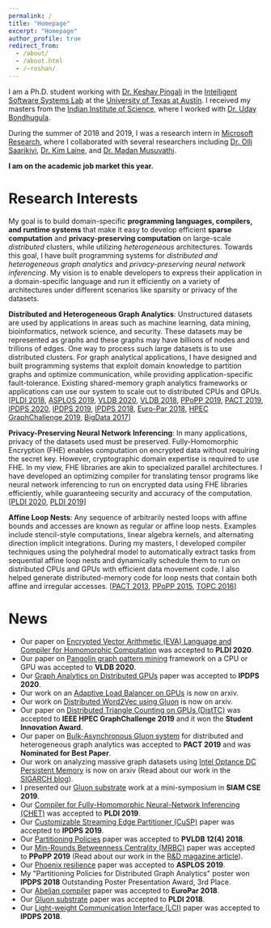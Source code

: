 ```yaml
---
permalink: /
title: "Homepage"
excerpt: "Homepage"
author_profile: true
redirect_from: 
  - /about/
  - /about.html
  - /~roshan/
---
```


I am a Ph.D. student working with [Dr. Keshav Pingali](https://www.cs.utexas.edu/~pingali/) 
in the [Intelligent Software Systems Lab](http://iss.ices.utexas.edu/) at the 
[University of Texas at Austin](https://www.cs.utexas.edu/). I received my masters from the 
[Indian Institute of Science](http://www.csa.iisc.ac.in/), where I worked with 
[Dr. Uday Bondhugula](http://drona.csa.iisc.ernet.in/~uday/).

During the summer of 2018 and 2019, I was a research intern in 
[Microsoft Research](https://www.microsoft.com/en-us/research/group/research-in-software-engineering-rise/), 
where I collaborated with several researchers including 
[Dr. Olli Saarikivi](https://www.microsoft.com/en-us/research/people/olsaarik/), 
[Dr. Kim Laine](https://www.microsoft.com/en-us/research/people/kilai/), and 
[Dr. Madan Musuvathi](https://www.microsoft.com/en-us/research/people/madanm/).

**I am on the academic job market this year.**

# Research Interests

My goal is to build domain-specific 
**programming languages, compilers, and runtime systems**
that make it easy to develop efficient
**sparse computation** and **privacy-preserving computation**
on large-scale *distributed*
clusters, 
while utilizing 
*heterogeneous* architectures. 
Towards this goal,
I have built programming systems for 
*distributed and heterogeneous graph analytics*
and
*privacy-preserving neural network inferencing*.
My vision is to enable 
developers to express their application 
in a domain-specific language 
and run it efficiently on a variety of architectures 
under different scenarios like sparsity or privacy of the datasets.
<!-- and 
introduces new techniques in programming systems
for sparse computing and privacy-preserving applications respectively.  -->

<!-- Existing computers have complex parallel architectures including
heterogeneous processors like CPUs and GPUs, non-uniform memory, and 
non-volatile memory. 
It is tedious for application developers to get good performance 
without utilizing the architectural features. 
Existing programs come from diverse application domains and are written 
by experts in those domains, rather than experts in parallel programming.
It is also difficult to get good performance unless 
the domain expertise is exploited.
I aim to bridge the gap between application domain experts and 
parallel architectures
by working on *programming models, compilers, and 
runtimes that enable application developers to extract performance 
from parallel architectures with little effort*.  -->

**Distributed and Heterogeneous Graph Analytics**: 
Unstructured datasets are used by applications in areas such as 
machine learning, 
data mining, bioinformatics, network science, and security. 
These datasets may be represented as graphs and these graphs may have 
billions of nodes and trillions of edges. 
One way to process such large datasets is to use distributed clusters. 
For graph analytical applications, I have designed and built 
programming systems that exploit domain knowledge to partition graphs 
and optimize communication, 
while providing application-specific fault-tolerance. 
Existing shared-memory graph analytics frameworks or applications 
can use our system to scale out to distributed CPUs and GPUs. 
[[PLDI 2018](https://roshandathathri.github.io/publication/2018-pldi), 
[ASPLOS 2019](https://roshandathathri.github.io/publication/2019-asplos), 
[VLDB 2020](https://arxiv.org/abs/1911.06969),
[VLDB 2018](https://roshandathathri.github.io/publication/2018-vldb), 
[PPoPP 2019](https://roshandathathri.github.io/publication/2019-ppopp), 
[PACT 2019](https://roshandathathri.github.io/publication/2019-pact), 
[IPDPS 2020](https://roshandathathri.github.io/publication/2020-ipdps), 
[IPDPS 2019](https://roshandathathri.github.io/publication/2019-ipdps), 
[IPDPS 2018](https://roshandathathri.github.io/publication/2018-ipdps), 
[Euro-Par 2018](https://roshandathathri.github.io/publication/2018-europar),
[HPEC GraphChallenge 2019](https://roshandathathri.github.io/publication/2019-graphchallenge), 
[BigData 2017](https://roshandathathri.github.io/publication/2017-bigdata)]
<!-- I intend to build on this to support  
*distributed and heterogeneous systems for sparse computation 
like graph databases, graph mining, graph embeddings,
sparse deep learning, and mesh-based numerical simulation*. -->

**Privacy-Preserving Neural Network Inferencing**: 
In many applications, privacy of the datasets used must be preserved. 
Fully-Homomorphic Encryption (FHE) enables computation on encrypted data 
without requiring the secret key. 
However, cryptographic domain expertise is required to use FHE.
In my view, FHE libraries are akin to specialized parallel architectures. 
I have developed an optimizing compiler for 
translating tensor programs like neural network inferencing 
to run on encrypted data using FHE libraries 
efficiently, while guaranteeing security and accuracy 
of the computation.
[[PLDI 2020](https://arxiv.org/abs/1912.11951),
[PLDI 2019](https://roshandathathri.github.io/publication/2019-pldi)]
<!-- Building on this, I intend to help program *privacy-preserving 
applications including large-scale data analytics and databases*. -->

<!-- **Threat Detection Using Graph Querying**: In this project supported by DARPA, property 
graphs with attributes are built from event logs on machines. Advanced Persistent 
Threats (APT) on these machines are detected by querying the property graphs for 
specific patterns. I have designed a compiler for running these queries efficiently 
so that APTs can be detected in real-time. -->

**Affine Loop Nests**: 
Any sequence of arbitrarily nested loops with affine bounds and accesses 
are known as regular or affine loop nests. 
Examples include
stencil-style computations, linear algebra kernels, 
and alternating direction implicit integrations.
During my masters, I developed compiler techniques using the polyhedral model 
to automatically extract tasks from sequential affine loop nests and 
dynamically schedule them to run on distributed CPUs and 
GPUs with efficient data movement code. 
I also helped generate distributed-memory code for loop nests 
that contain both affine and irregular accesses.
[[PACT 2013](https://roshandathathri.github.io/publication/2013-pact), 
[PPoPP 2015](https://roshandathathri.github.io/publication/2015-ppopp), 
[TOPC 2016](https://roshandathathri.github.io/publication/2016-topc)]

# News

* Our paper on [Encrypted Vector Arithmetic (EVA) Language and Compiler for Homomorphic Computation](https://arxiv.org/abs/1912.11951) was accepted to **PLDI 2020**.
* Our paper on [Pangolin graph pattern mining](https://arxiv.org/abs/1911.06969) framework on a CPU or GPU was accepted to **VLDB 2020**. 
* Our [Graph Analytics on Distributed GPUs](https://roshandathathri.github.io/publication/2020-ipdps) paper was accepted to **IPDPS 2020**.
* Our work on an [Adaptive Load Balancer on GPUs](https://arxiv.org/abs/1911.09135) is now on arxiv.
* Our work on [Distributed Word2Vec using Gluon](http://arxiv.org/abs/1909.03359) is now on arxiv.
* Our paper on [Distributed Triangle Counting on GPUs (DistTC)](https://roshandathathri.github.io/publication/2019-graphchallenge) was accepted to **IEEE HPEC GraphChallenge 2019** and it won the **Student Innovation Award**.
* Our paper on [Bulk-Asynchronous Gluon system](https://roshandathathri.github.io/publication/2019-pact) for distributed and heterogeneous graph analytics was accepted to **PACT 2019** and was **Nominated for Best Paper**.
* Our work on analyzing massive graph datasets using [Intel Optance DC Persistent Memory](https://arxiv.org/abs/1904.07162) is now on arxiv (Read about our work in the [SIGARCH blog](https://www.sigarch.org/using-intel-optane-dc-persistent-memory-for-in-memory-graph-analytics/)).
* I presented our [Gluon substrate](https://roshandathathri.github.io/publication/2018-pldi) work at a mini-symposium in **SIAM CSE 2019**.
* Our [Compiler for Fully-Homomorphic Neural-Network Inferencing (CHET)](https://roshandathathri.github.io/publication/2019-pldi) was accepted to **PLDI 2019**.
* Our [Customizable Streaming Edge Partitioner (CuSP)](https://roshandathathri.github.io/publication/2019-ipdps) paper was accepted to **IPDPS 2019**.
* Our [Partitioning Policies](https://roshandathathri.github.io/publication/2018-vldb) paper was accepted to **PVLDB 12(4) 2018**.
* Our [Min-Rounds Betweenness Centrality (MRBC)](https://roshandathathri.github.io/publication/2019-ppopp) paper was accepted to **PPoPP 2019** (Read about our work in the [R&D magazine article](https://www.rdmag.com/article/2019/04/determining-importance-connections-unstructured-data)).
* Our [Phoenix resilience](https://roshandathathri.github.io/publication/2019-asplos) paper was accepted to **ASPLOS 2019**.
* My "Partitioning Policies for Distributed Graph Analytics" poster won **IPDPS 2018** Outstanding Poster Presentation Award, 3rd Place.
* Our [Abelian compiler](https://roshandathathri.github.io/publication/2018-europar) paper was accepted to **EuroPar 2018**.
* Our [Gluon substrate](https://roshandathathri.github.io/publication/2018-pldi) paper was accepted to **PLDI 2018**.
* Our [Light-weight Communication Interface (LCI)](https://roshandathathri.github.io/publication/2018-ipdps) paper was accepted to **IPDPS 2018**.
